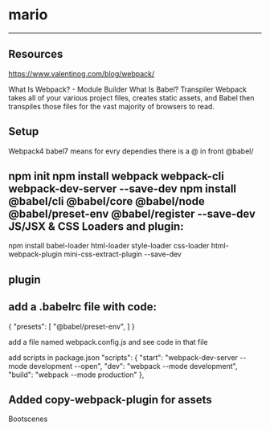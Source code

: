 # mario
---------------

Resources
---------


https://www.valentinog.com/blog/webpack/

What Is Webpack? - Module Builder
What Is Babel? Transpiler
Webpack takes all of your various project files, creates static assets, and Babel then transpiles those files for the vast majority of browsers to read. 

Setup
--------
Webpack4
babel7 means for evry dependies there is a @ in front @babel/

npm init
npm install webpack webpack-cli webpack-dev-server --save-dev
npm install @babel/cli @babel/core @babel/node @babel/preset-env @babel/register --save-dev
JS/JSX & CSS Loaders and plugin:
--------------------
npm install babel-loader html-loader style-loader css-loader html-webpack-plugin mini-css-extract-plugin --save-dev

plugin
------

add a .babelrc file with code:
----------------------------
{
  "presets": [
    "@babel/preset-env",
  ]
}

add a file named webpack.config.js and see code in that file

add scripts in package.json 
  "scripts": {
    "start": "webpack-dev-server --mode development --open",
    "dev": "webpack --mode development",
    "build": "webpack --mode production"
  }, 


Added copy-webpack-plugin for assets
-------------------------------------------

Bootscenes

